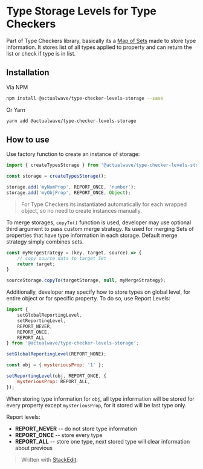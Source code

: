 # Type Storage Levels for Type Checkers
Part of Type Checkers library, basically its a [Map of Sets](https://github.com/burdiuz/js-map-of-sets) made to store type information. It stores list of all types applied to property and can return the list or check if type is in list.


## Installation

Via NPM
```bash
npm install @actualwave/type-checker-levels-storage --save
```
Or Yarn
```bash
yarn add @actualwave/type-checker-levels-storage
```


## How to use

Use factory function to create an instance of storage:
```javascript
import { createTypesStorage } from '@actualwave/type-checker-levels-storage';

const storage = createTypesStorage();

storage.add('myNumProp', REPORT_ONCE, 'number');
storage.add('myObjProp', REPORT_ONCE, Object);
```
> For Type Checkers its instantiated automatically for each wrapped object, so no need to create instances manually.

To merge storages, `copyTo()` function is used, developer may use optional third argument to pass custom merge strategy. Its used for merging Sets of properties that have type information in each storage. Default merge strategy simply combines sets.
```javascript
const myMergeStrategy = (key, target, source) => {
	// copy source data to target Set
	return target;
}

sourceStorage.copyTo(targetStorage, null, myMergeStrategy);
```

Additionally, developer may specify how to store types on global level, for entire object or for specific property. To do so, use Report Levels:
```javascript
import {
	setGlobalReportingLevel,
	setReportingLevel,
	REPORT_NEVER,
	REPORT_ONCE,
	REPORT_ALL
} from '@actualwave/type-checker-levels-storage';

setGlobalReportingLevel(REPORT_NONE);

const obj = { mysteriousProp: '1' };

setReportingLevel(obj, REPORT_ONCE, {
	mysteriousProp: REPORT_ALL,
});
```
When storing type information for `obj`, all type information will be stored for every property except `mysteriousProp`, for it stored will be last type only.

Report levels:
 * **REPORT_NEVER** -- do not store type information
 * **REPORT_ONCE** -- store every type
 * **REPORT_ALL** -- store one type, next stored type will clear information about previous

> Written with [StackEdit](https://stackedit.io/).

